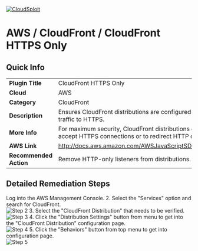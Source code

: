 [![CloudSploit](https://cloudsploit.com/img/logo-new-big-text-100.png "CloudSploit")](https://cloudsploit.com)

# AWS / CloudFront / CloudFront HTTPS Only

## Quick Info

| | |
|-|-|
| **Plugin Title** | CloudFront HTTPS Only |
| **Cloud** | AWS |
| **Category** | CloudFront |
| **Description** | Ensures CloudFront distributions are configured to redirect non-HTTPS traffic to HTTPS. |
| **More Info** | For maximum security, CloudFront distributions can be configured to only accept HTTPS connections or to redirect HTTP connections to HTTPS. |
| **AWS Link** | http://docs.aws.amazon.com/AWSJavaScriptSDK/latest/AWS/CloudFront.html |
| **Recommended Action** | Remove HTTP-only listeners from distributions. |

## Detailed Remediation Steps
Log into the AWS Management Console.
2. Select the "Services" option and search for CloudFront. </br> ![Step 2](/resources/aws/cloudfront//step2.png "Step 2 - Services")
3. Select the "CloudFront Distribution" that needs to be verified.</br> ![Step 3](/resources/aws/cloudfront/cloudfront-/step3.png "Step 3 - CloudFront Distribution")
4. Click the "Distribution Settings" button from menu to get into the "CloudFront Distribution" configuration page. </br>![Step 4](/resources/aws/cloudfront/cloudfront-/step4.png "Step 4 - Distribution Settings")
5. Click the "Behaviors" button from top menu to get into configuration page. </br> ![Step 5](/resources/aws/cloudfront/cloudfront-/step5.png "Step 5 - Behaviors ")
